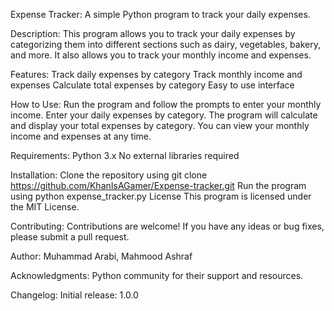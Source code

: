 Expense Tracker:
A simple Python program to track your daily expenses.

Description:
This program allows you to track your daily expenses by categorizing them into different sections such as dairy, vegetables, bakery, and more. It also allows you to track your monthly income and expenses.

Features:
Track daily expenses by category
Track monthly income and expenses
Calculate total expenses by category
Easy to use interface

How to Use:
Run the program and follow the prompts to enter your monthly income.
Enter your daily expenses by category.
The program will calculate and display your total expenses by category.
You can view your monthly income and expenses at any time.

Requirements:
Python 3.x
No external libraries required

Installation:
Clone the repository using git clone https://github.com/KhanIsAGamer/Expense-tracker.git
Run the program using python expense_tracker.py
License
This program is licensed under the MIT License.

Contributing:
Contributions are welcome! If you have any ideas or bug fixes, please submit a pull request.

Author:
Muhammad Arabi,
Mahmood Ashraf

Acknowledgments:
Python community for their support and resources.

Changelog:
Initial release: 1.0.0
